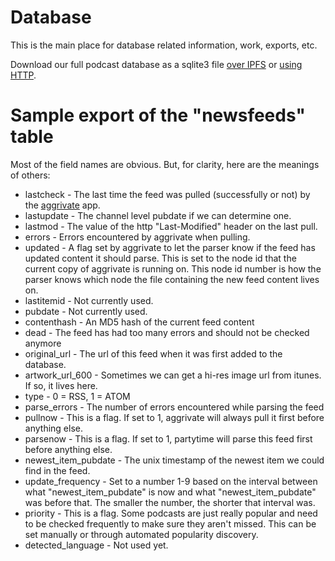 # Database

This is the main place for database related information, work, exports, etc.

Download our full podcast database as a sqlite3 file [over IPFS](https://cloudflare-ipfs.com/ipns/k51qzi5uqu5dkde1r01kchnaieukg7xy9i6eu78kk3mm3vaa690oaotk1px6wo/podcastindex_feeds.db.tgz) or [using HTTP](https://public.podcastindex.org/podcastindex_feeds.db.tgz).

# Sample export of the "newsfeeds" table

Most of the field names are obvious.  But, for clarity, here are the meanings of others:

* lastcheck - The last time the feed was pulled (successfully or not) by the [aggrivate](https://github.com/Podcastindex-org/aggregator) app.
* lastupdate - The channel level pubdate if we can determine one.
* lastmod - The value of the http "Last-Modified" header on the last pull.
* errors - Errors encountered by aggrivate when pulling.
* updated - A flag set by aggrivate to let the parser know if the feed has updated content it should parse.  This is set to the node id 
            that the current copy of aggrivate is running on.  This node id number is how the parser knows which node the file containing the new
            feed content lives on.
* lastitemid - Not currently used.
* pubdate - Not currently used.
* contenthash - An MD5 hash of the current feed content
* dead - The feed has had too many errors and should not be checked anymore
* original_url - The url of this feed when it was first added to the database.
* artwork_url_600 - Sometimes we can get a hi-res image url from itunes.  If so, it lives here.
* type - 0 = RSS, 1 = ATOM
* parse_errors - The number of errors encountered while parsing the feed
* pullnow - This is a flag. If set to 1, aggrivate will always pull it first before anything else.
* parsenow - This is a flag. If set to 1, partytime will parse this feed first before anything else.
* newest_item_pubdate - The unix timestamp of the newest item we could find in the feed.
* update_frequency - Set to a number 1-9 based on the interval between what "newest_item_pubdate" is now and what "newest_item_pubdate" was before 
                     that.  The smaller the number, the shorter that interval was.
* priority - This is a flag.  Some podcasts are just really popular and need to be checked frequently to make sure they aren't missed.  This can be 
             set manually or through automated popularity discovery.
* detected_language - Not used yet.
